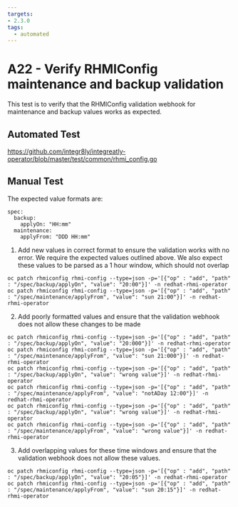 ```yaml
---
targets:
- 2.3.0
tags:
  - automated
---
```


# A22 - Verify RHMIConfig maintenance and backup validation

This test is to verify that the RHMIConfig validation webhook for maintenance and backup values works as expected.

## Automated Test
https://github.com/integr8ly/integreatly-operator/blob/master/test/common/rhmi_config.go

## Manual Test
The expected value formats are:

```
spec:
  backup:
    applyOn: "HH:mm"
  maintenance:
    applyFrom: "DDD HH:mm"
```

1. Add new values in correct format to ensure the validation works with no error. We require the expected values outlined above. We also expect these values to be parsed as a 1 hour window, which should not overlap

```
oc patch rhmiconfig rhmi-config --type=json -p='[{"op" : "add", "path" : "/spec/backup/applyOn", "value": "20:00"}]' -n redhat-rhmi-operator
oc patch rhmiconfig rhmi-config --type=json -p='[{"op" : "add", "path" : "/spec/maintenance/applyFrom", "value": "sun 21:00"}]' -n redhat-rhmi-operator
```

2. Add poorly formatted values and ensure that the validation webhook does not allow these changes to be made

```
oc patch rhmiconfig rhmi-config --type=json -p='[{"op" : "add", "path" : "/spec/backup/applyOn", "value": "20:000"}]' -n redhat-rhmi-operator
oc patch rhmiconfig rhmi-config --type=json -p='[{"op" : "add", "path" : "/spec/maintenance/applyFrom", "value": "sun 21:000"}]' -n redhat-rhmi-operator
oc patch rhmiconfig rhmi-config --type=json -p='[{"op" : "add", "path" : "/spec/backup/applyOn", "value": "wrong value"}]' -n redhat-rhmi-operator
oc patch rhmiconfig rhmi-config --type=json -p='[{"op" : "add", "path" : "/spec/maintenance/applyFrom", "value": "notADay 12:00"}]' -n redhat-rhmi-operator
oc patch rhmiconfig rhmi-config --type=json -p='[{"op" : "add", "path" : "/spec/backup/applyOn", "value": "wrong value"}]' -n redhat-rhmi-operator
oc patch rhmiconfig rhmi-config --type=json -p='[{"op" : "add", "path" : "/spec/maintenance/applyFrom", "value": "wrong value"}]' -n redhat-rhmi-operator
```

3. Add overlapping values for these time windows and ensure that the validation webhook does not allow these values.

```
oc patch rhmiconfig rhmi-config --type=json -p='[{"op" : "add", "path" : "/spec/backup/applyOn", "value": "20:05"}]' -n redhat-rhmi-operator
oc patch rhmiconfig rhmi-config --type=json -p='[{"op" : "add", "path" : "/spec/maintenance/applyFrom", "value": "sun 20:15"}]' -n redhat-rhmi-operator
```
